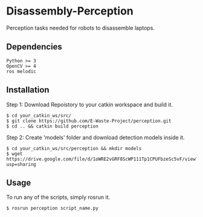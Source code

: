 # Disassembly-Perception
Perception tasks needed for robots to disassemble laptops.

## Dependencies
```
Python >= 3
OpenCV >= 4
ros melodic
```

## Installation
Step 1: Download Repoistory to your catkin workspace and build it.
```shell
$ cd your_catkin_ws/src/
$ git clone https://github.com/E-Waste-Project/perception.git
$ cd .. && catkin build perception
```
Step 2: Create 'models' folder and download detection models inside it.
```shell
$ cd your_catkin_ws/src/perception && mkdir models
$ wget https://drive.google.com/file/d/1oWRE2vGRF8ScWP111Tp1CPUFbzeSc5vF/view?usp=sharing
```

## Usage
To run any of the scripts, simply rosrun it.
```
$ rosrun perception script_name.py
```
